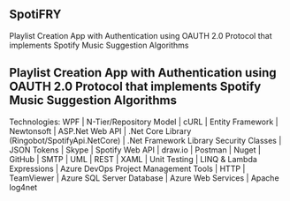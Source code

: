 ## SpotiFRY
Playlist Creation App with Authentication using OAUTH 2.0 Protocol that implements Spotify Music Suggestion Algorithms

Playlist Creation App with Authentication using OAUTH 2.0 Protocol that implements Spotify Music Suggestion Algorithms
--------------------------------------------------------------------------------------------------------------------
Technologies: WPF | N-Tier/Repository Model | cURL | Entity Framework | Newtonsoft | ASP.Net Web API | .Net Core Library (Ringobot/SpotifyApi.NetCore) | .Net Framework Library Security Classes | JSON Tokens | Skype | Spotify Web API | draw.io | Postman | Nuget | GitHub | SMTP | UML | REST | XAML | Unit Testing | LINQ & Lambda Expressions | Azure DevOps Project Management Tools | HTTP | TeamViewer | Azure SQL Server Database | Azure Web Services | Apache log4net


